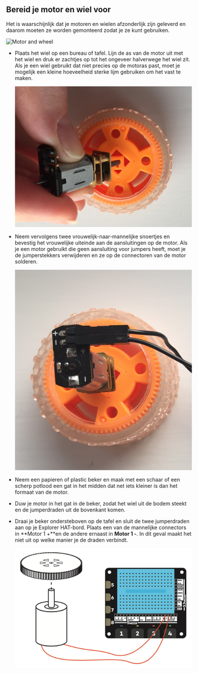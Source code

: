 ## Bereid je motor en wiel voor

Het is waarschijnlijk dat je motoren en wielen afzonderlijk zijn geleverd en daarom moeten ze worden gemonteerd zodat je ze kunt gebruiken.

![Motor and wheel](images/components.png)

- Plaats het wiel op een bureau of tafel. Lijn de as van de motor uit met het wiel en druk er zachtjes op tot het ongeveer halverwege het wiel zit. Als je een wiel gebruikt dat niet precies op de motoras past, moet je mogelijk een kleine hoeveelheid sterke lijm gebruiken om het vast te maken.
    
    ![Attach the motor](images/attach-motor.png)

- Neem vervolgens twee vrouwelijk-naar-mannelijke snoertjes en bevestig het vrouwelijke uiteinde aan de aansluitingen op de motor. Als je een motor gebruikt die geen aansluiting voor jumpers heeft, moet je de jumperstekkers verwijderen en ze op de connectoren van de motor solderen.
    
    ![Attach the jumper leads](images/female-jumper-motor.png)

- Neem een ​​papieren of plastic beker en maak met een schaar of een scherp potlood een gat in het midden dat net iets kleiner is dan het formaat van de motor.

- Duw je motor in het gat in de beker, zodat het wiel uit de bodem steekt en de jumperdraden uit de bovenkant komen.

- Draai je beker ondersteboven op de tafel en sluit de twee jumperdraden aan op je Explorer HAT-bord. Plaats een van de mannelijke connectors in **Motor 1 +**en de andere ernaast in **Motor 1 -**. In dit geval maakt het niet uit op welke manier je de draden verbindt.
    
    ![Connect the Explorer HAT](images/connect-hat.png)
